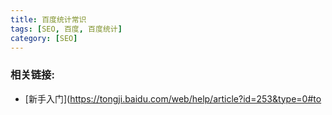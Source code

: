 ```yaml
---
title: 百度统计常识
tags: [SEO, 百度, 百度统计]
category: [SEO]
---
```

### 相关链接:
- [新手入门](https://tongji.baidu.com/web/help/article?id=253&type=0#to
